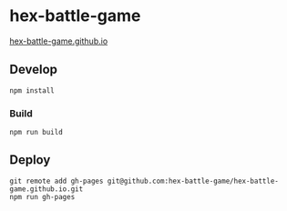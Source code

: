 # hex-battle-game

[hex-battle-game.github.io](https://hex-battle-game.github.io)


## Develop

```shell
npm install
```

### Build

```shell
npm run build
```

## Deploy

```shell
git remote add gh-pages git@github.com:hex-battle-game/hex-battle-game.github.io.git
npm run gh-pages
```
